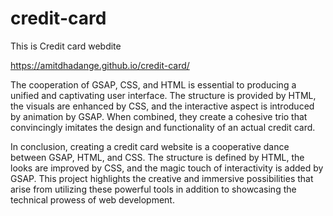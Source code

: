 # credit-card
This is Credit card webdite

https://amitdhadange.github.io/credit-card/

The cooperation of GSAP, CSS, and HTML is essential to producing a unified and captivating user interface. The structure is provided by HTML, the visuals are enhanced by CSS, and the interactive aspect is introduced by animation by GSAP. When combined, they create a cohesive trio that convincingly imitates the design and functionality of an actual credit card.

In conclusion, creating a credit card website is a cooperative dance between GSAP, HTML, and CSS. The structure is defined by HTML, the looks are improved by CSS, and the magic touch of interactivity is added by GSAP. This project highlights the creative and immersive possibilities that arise from utilizing these powerful tools in addition to showcasing the technical prowess of web development.

